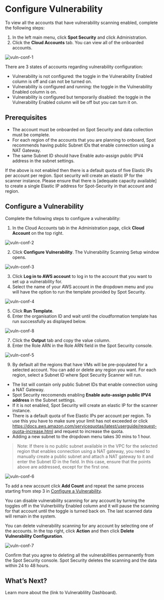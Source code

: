 # Configure Vulnerability 

To view all the accounts that have vulnerability scanning enabled, complete the following steps:  

1. In the left main menu, click **Spot Security** and click Administration. 
2. Click the **Cloud Accounts** tab. You can view all of the onboarded accounts. 

![vuln-conf-1](https://github.com/spotinst/help/assets/106514736/2e17242d-3b38-473f-8c45-8132892f7f9f)

There are 3 states of accounts regarding vulnerability configuration: 

* Vulnerability is not configured: the toggle in the Vulnerability Enabled column is off and can not be turned on. 
* Vulnerability is configured and running: the toggle in the Vulnerability Enabled column is on. 
* Vulnerability is configured but temporarily disabled: the toggle in the Vulnerability Enabled column will be off but you can turn it on.  

## Prerequisites 

* The account must be onboarded on Spot Security and data collection must be complete. 
* For each region of the accounts that you are planning to onboard, Spot recommends having public Subnet IDs that enable connection using a NAT Gateway. 
* The same Subnet ID should have Enable auto-assign public IPV4 address in the subnet settings. 

If the above is not enabled then there is a default quota of five Elastic IPs per account per region. Spot security will create an elastic IP for the scanner instance. Please ensure that there is [adequate capacity available] to create a single Elastic IP address for Spot-Security in that account and region.

## Configure a Vulnerability

Complete the following steps to configure a vulnerability: 
 
1. In the Cloud Accounts tab in the Administration page, click **Cloud Account** on the top right. 

![vuln-conf-2](https://github.com/spotinst/help/assets/106514736/bc0be3da-0f66-4c77-9039-cbddd63a727e)

2. Click **Configure Vulnerability**. The Vulnerability Scanning Setup window opens. 

![vuln-conf-3](https://github.com/spotinst/help/assets/106514736/44c33c46-e99d-4124-9089-bcb0c760dc65)

3. Click **Log in to AWS account** to log in to the account that you want to set up a vulnerability for. 
4. Select the name of your AWS account in the dropdown menu and you will have the option to run the template provided by Spot Security. 

![vuln-conf-4](https://github.com/spotinst/help/assets/106514736/121b05dc-8592-4a61-b127-4b80659ca1ed)

5. Click **Run Template**.
6. Enter the organisation ID and wait until the cloudformation template has run successfully as displayed below.  

![vuln-conf-8](https://github.com/spotinst/help/assets/106514736/30cf4107-17e1-4046-af6e-8f653e885f26)
 
7. Click the **Output** tab and copy the value column. 
8. Enter the Role ARN in the Role ARN field in the Spot Security console.  

![vuln-conf-5](https://github.com/spotinst/help/assets/106514736/5a2d73e9-823e-47fc-b114-38b47dc8fe21)
 
9. By default all the regions that have VMs will be pre-populated for a selected account. You can add or delete any region you want. For each region, select a Subnet ID where Spot Security Scanner will run. 
* The list will contain only public Subnet IDs that enable connection using a NAT Gateway. 
* Spot Security reccomends enabling **Enable auto-assign public IPV4 address** in the Subnet settings.  
* If it is not enabled, Spot Security will create an elastic IP for the scanner instance.  
* There is a default quota of five Elastic IPs per account per region. To use this you have to make sure your limit has not exceeded or click https://docs.aws.amazon.com/servicequotas/latest/userguide/request-quota-increase.html and request to increase the quota. 
* Adding a new subnet to the dropdown menu takes 30 mins to 1 hour. 

>Note: If there is no public subnet available in the VPC for the selected region that enables connection using a NAT gateway, you need to manually create a public subnet and attach a NAT gateway to it and enter the Subnet ID in the field. In this case, ensure that the points above are addressed, except for the first one.

![vuln-conf-6](https://github.com/spotinst/help/assets/106514736/d60a5cd0-dbba-48b8-ae2e-820e1717179c)

To add a new account click **Add Count** and repeat the same process starting from step 3 in [Configure a Vulnerability](link). 

You can disable vulnerability scanning for any account by turning the toggles off in the Vulnerbiility Enabled column and it will pause the scanning for that account until the toggle is turned back on. The last scanned data will remain in the system. 

You can delete vulnerability scanning for any account by selecting one of the accounts. In the top right, click **Action** and then click **Delete Vulnerability Configuration**. 

![vuln-conf-7](https://github.com/spotinst/help/assets/106514736/4590afbf-fa2f-4877-a61a-c2d4e4250fb9)

Confirm that you agree to deleting all the vulnerabilities permanently from the Spot Security console. Spot Security deletes the scanning and the data within 24 to 48 hours. 

## What’s Next? 

Learn more about the (link to Vulnerablility Dashboard). 
